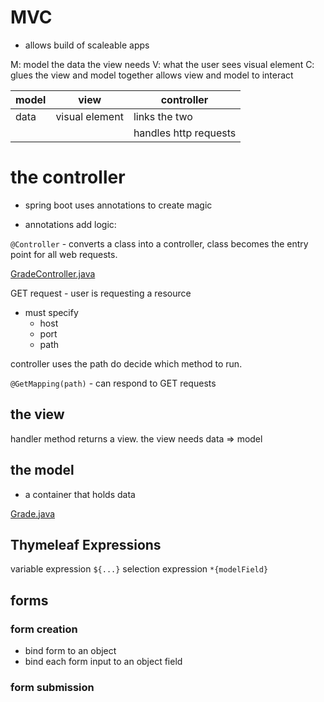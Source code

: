# MVC

- allows build of scaleable apps

M: model the data the view needs
V: what the user sees visual element
C: glues the view and model together allows view and model to interact

|model|view|controller
|---|---|---|
|data|visual element|links the two
|||handles http requests

# the controller

- spring boot uses annotations to create magic

- annotations add logic:

`@Controller` - converts a class into a controller, class becomes the entry point for all web requests.

[GradeController.java](./src/main/java/com/ltp/gradesubmission/GradeController.java)

GET request - user is requesting a resource
  -   must specify
      -   host
      -   port
      -   path

controller uses the path do decide which method to run.

`@GetMapping(path)` - can respond to GET requests

## the view

handler method returns a view.
the view needs data => model

## the model

- a container that holds data

[Grade.java](./src/main/java/com/ltp/gradesubmission/Grade.java)


## Thymeleaf Expressions


variable expression `${...}`
selection expression `*{modelField} `

## forms

### form creation

- bind form to an object
- bind each form input to an object field

### form submission

